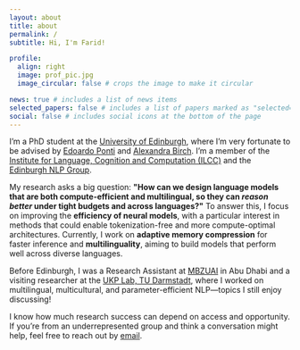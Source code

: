 ```yaml
---
layout: about
title: about
permalink: /
subtitle: Hi, I'm Farid! 

profile:
  align: right
  image: prof_pic.jpg
  image_circular: false # crops the image to make it circular

news: true # includes a list of news items
selected_papers: false # includes a list of papers marked as "selected={true}"
social: false # includes social icons at the bottom of the page
---
```

I’m a PhD student at the [University of Edinburgh](https://www.ed.ac.uk/), where I’m very fortunate to be advised by [Edoardo Ponti](https://ducdauge.github.io/) and [Alexandra Birch](https://sites.google.com/view/alexandra-birch/). I’m a member of the [Institute for Language, Cognition and Computation (ILCC)](https://informatics.ed.ac.uk/ilcc) and the [Edinburgh NLP Group](https://edinburghnlp.inf.ed.ac.uk/).

My research asks a big question: <strong>"How can we design language models that are both compute-efficient and multilingual, so they can <em>reason better</em> under tight budgets and across languages?"</strong> To answer this, I focus on improving the <strong>efficiency of neural models</strong>, with a particular interest in methods that could enable tokenization-free and more compute-optimal architectures. Currently, I work on <strong>adaptive memory compression</strong> for faster inference and <strong>multilinguality</strong>, aiming to build models that perform well across diverse languages.

Before Edinburgh, I was a Research Assistant at [MBZUAI](https://mbzuai.ac.ae/) in Abu Dhabi and a visiting researcher at the [UKP Lab, TU Darmstadt](https://www.informatik.tu-darmstadt.de/ukp), where I worked on multilingual, multicultural, and parameter-efficient NLP—topics I still enjoy discussing!

I know how much research success can depend on access and opportunity. If you’re from an underrepresented group and think a conversation might help, feel free to reach out by [email](mailto:farid.adilazuarda@ed.ac.uk).
